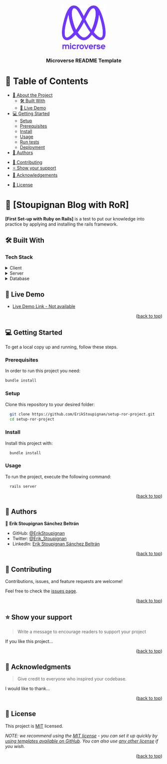 <a name="readme-top"></a>

<!--
HOW TO USE:
This is an example of how you may give instructions on setting up your project locally.

Modify this file to match your project and remove sections that don't apply.

REQUIRED SECTIONS:
- Table of Contents
- About the Project
  - Built With
  - Live Demo
- Getting Started
- Authors
- Future Features
- Contributing
- Show your support
- Acknowledgements
- License

After you're finished please remove all the comments and instructions!
-->

<div align="center">

  <img src="murple_logo.png" alt="logo" width="140"  height="auto" />
  <br/>

  <h3><b>Microverse README Template</b></h3>

</div>

<!-- TABLE OF CONTENTS -->

# 📗 Table of Contents

- [📖 About the Project](#about-project)
  - [🛠 Built With](#built-with)
    <!-- - [Tech Stack](#tech-stack) -->
    <!-- - [Key Features](#key-features) -->
  - [🚀 Live Demo](#live-demo)
- [💻 Getting Started](#getting-started)
  - [Setup](#setup)
  - [Prerequisites](#prerequisites)
  - [Install](#install)
  - [Usage](#usage)
  - [Run tests](#run-tests)
  - [Deployment](#triangular_flag_on_post-deployment)
- [👥 Authors](#authors)
<!-- - [🔭 Future Features](#future-features) -->
- [🤝 Contributing](#contributing)
- [⭐️ Show your support](#support)
- [🙏 Acknowledgements](#acknowledgements)
<!-- - [❓ FAQ](#faq) -->
- [📝 License](#license)

<!-- PROJECT DESCRIPTION -->

# 📖 [Stoupignan Blog with RoR] <a name="about-project"></a>

**[First Set-up with Ruby on Rails]** is a test to put our knowledge into practice by applying and installing the rails framework.


## 🛠 Built With <a name="built-with"></a>

### Tech Stack <a name="tech-stack"></a>

<!-- > Describe the tech stack and include only the relevant sections that apply to your project. -->

<details>
  <summary>Client</summary>
  <ul>
    <!-- <li><a href="https://reactjs.org/">React.js</a></li> -->
    <li><a href="https://rubyonrails.org/">RubyOnRails.rb</a></li>
  </ul>
</details>

<details>
  <summary>Server</summary>
  <ul>
    <li><a href="https://expressjs.com/">Express.js</a></li>
  </ul>
</details>

<details>
<summary>Database</summary>
  <ul>
    <li><a href="https://www.postgresql.org/">PostgreSQL</a></li>
  </ul>
</details>

<!-- Features -->
<!--
### Key Features <a name="key-features"></a>

> Describe between 1-3 key features of the application.

- **[key_feature_1]**
- **[key_feature_2]**
- **[key_feature_3]**

<p align="right">(<a href="#readme-top">back to top</a>)</p> -->

<!-- LIVE DEMO -->

## 🚀 Live Demo <a name="live-demo"></a>

- [Live Demo Link - Not available](https://yourdeployedapplicationlink.com)

<p align="right">(<a href="#readme-top">back to top</a>)</p>

<!-- GETTING STARTED -->

## 💻 Getting Started <a name="getting-started"></a>

<!-- > Describe how a new developer could make use of your project. -->

To get a local copy up and running, follow these steps.

### Prerequisites

In order to run this project you need: 
 
 ```sh
 bundle install
```

### Setup

Clone this repository to your desired folder:

```sh
  git clone https://github.com/ErikStoupignan/setup-ror-project.git
  cd setup-ror-project
```


### Install

Install this project with:

```sh
  bundle install
```

### Usage

To run the project, execute the following command:


```sh
  rails server
```

<!-- ### Run tests

To run tests, run the following command:

<!--
Example command:

```sh
  bin/rails test test/models/article_test.rb
```
--->

<!-- ### Deployment

You can deploy this project using:

<!--
Example:

```sh

```
 -->

<p align="right">(<a href="#readme-top">back to top</a>)</p>

<!-- AUTHORS -->

## 👥 Authors <a name="authors"></a>

👤 **Erik Stoupignan Sánchez Beltrán**

- GitHub: [@ErikStoupignan](https://github.com/ErikStoupignan)
- Twitter: [@Erik_Stoupignan](https://twitter.com/Erik_Stoupignan)
- LinkedIn: [Erik Stoupignan Sánchez Beltrán](https://www.linkedin.com/in/erik-sanchez-beltran/)

<p align="right">(<a href="#readme-top">back to top</a>)</p>

<!-- FUTURE FEATURES -->

<!-- ## 🔭 Future Features <a name="future-features"></a>

> Describe 1 - 3 features you will add to the project.

- [ ] **[new_feature_1]**
- [ ] **[new_feature_2]**
- [ ] **[new_feature_3]**

<p align="right">(<a href="#readme-top">back to top</a>)</p>

<!-- CONTRIBUTING -->

## 🤝 Contributing <a name="contributing"></a>

Contributions, issues, and feature requests are welcome!

Feel free to check the [issues page](../../issues/).

<p align="right">(<a href="#readme-top">back to top</a>)</p>

<!-- SUPPORT -->

## ⭐️ Show your support <a name="support"></a>

> Write a message to encourage readers to support your project

If you like this project...

<p align="right">(<a href="#readme-top">back to top</a>)</p>

<!-- ACKNOWLEDGEMENTS -->

## 🙏 Acknowledgments <a name="acknowledgements"></a>

> Give credit to everyone who inspired your codebase.

I would like to thank...

<p align="right">(<a href="#readme-top">back to top</a>)</p>

<!-- FAQ (optional) -->

<!-- ## ❓ FAQ <a name="faq"></a>

> Add at least 2 questions new developers would ask when they decide to use your project.

- **[Question_1]**

  - [Answer_1]

- **[Question_2]**

  - [Answer_2]

<p align="right">(<a href="#readme-top">back to top</a>)</p>

<!-- LICENSE -->

## 📝 License <a name="license"></a>

This project is [MIT](./LICENSE) licensed.

_NOTE: we recommend using the [MIT license](https://choosealicense.com/licenses/mit/) - you can set it up quickly by [using templates available on GitHub](https://docs.github.com/en/communities/setting-up-your-project-for-healthy-contributions/adding-a-license-to-a-repository). You can also use [any other license](https://choosealicense.com/licenses/) if you wish._

<p align="right">(<a href="#readme-top">back to top</a>)</p>
